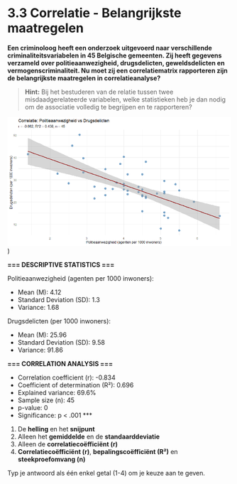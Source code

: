 # 3.3 Correlatie - Belangrijkste maatregelen

**Een criminoloog heeft een onderzoek uitgevoerd naar verschillende criminaliteitsvariabelen in 45 Belgische gemeenten. Zij heeft gegevens verzameld over politieaanwezigheid, drugsdelicten, geweldsdelicten en vermogenscriminaliteit. Nu moet zij een correlatiematrix rapporteren zijn de belangrijkste maatregelen in correlatieanalyse?**

> **Hint:** Bij het bestuderen van de relatie tussen twee misdaadgerelateerde variabelen, welke statistieken heb je dan nodig om de associatie volledig te begrijpen en te rapporteren?

![Visualisatie](media/image.png)
)

**=== DESCRIPTIVE STATISTICS ===**

Politieaanwezigheid (agenten per 1000 inwoners):
- Mean (M): 4.12  
- Standard Deviation (SD): 1.3  
- Variance: 1.68

Drugsdelicten (per 1000 inwoners):
- Mean (M): 25.96  
- Standard Deviation (SD): 9.58  
- Variance: 91.86

**=== CORRELATION ANALYSIS ===**

- Correlation coefficient (r): -0.834
- Coefficient of determination (R²): 0.696
- Explained variance: 69.6%
- Sample size (n): 45
- p-value: 0
- Significance: p < .001 ***

1. De **helling** en het **snijpunt**
2. Alleen het **gemiddelde** en de **standaarddeviatie**
3. Alleen de **correlatiecoëfficiënt (r)**
4. **Correlatiecoëfficiënt (r)**, **bepalingscoëfficiënt (R²)** en **steekproefomvang (n)**

Typ je antwoord als één enkel getal (1-4) om je keuze aan te geven.